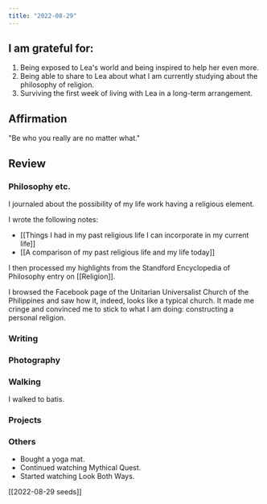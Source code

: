 ```yaml
---
title: "2022-08-29"
---
```

## I am grateful for:
1. Being exposed to Lea's world and being inspired to help her even more.
2. Being able to share to Lea about what I am currently studying about the philosophy of religion.
3. Surviving the first week of living with Lea in a long-term arrangement.

## Affirmation

"Be who you really are no matter what."

## Review
### Philosophy etc.

I journaled about the possibility of my life work having a religious element.

I wrote the following notes:
- [[Things I had in my past religious life I can incorporate in my current life]]
- [[A comparison of my past religious life and my life today]]

I then processed my highlights from the Standford Encyclopedia of Philosophy entry on [[Religion]].

I browsed the Facebook page of the Unitarian Universalist Church of the Philippines and saw how it, indeed, looks like a typical church. It made me cringe and convinced me to stick to what I am doing: constructing a personal religion.

### Writing

### Photography

### Walking

I walked to batis.

### Projects

### Others
- Bought a yoga mat.
- Continued watching Mythical Quest.
- Started watching Look Both Ways.

[[2022-08-29 seeds]]